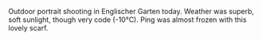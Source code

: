 ---
---
Outdoor portrait shooting in Englischer Garten today. Weather was superb, soft sunlight, though very
code (-10°C). Ping was almost frozen with this lovely scarf.
